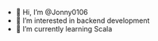 - 👋 Hi, I’m @Jonny0106
- 👀 I’m interested in backend development 
- 🌱 I’m currently learning Scala

<!---
Jonny0106/Jonny0106 is a ✨ special ✨ repository because its `README.md` (this file) appears on your GitHub profile.
You can click the Preview link to take a look at your changes.
--->
